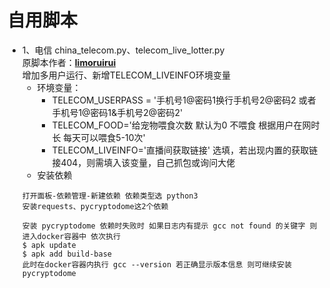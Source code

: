 # 自用脚本
- 1、电信 china_telecom.py、telecom_live_lotter.py  
原脚本作者：[**limoruirui**](https://github.com/limoruirui/misaka)  
增加多用户运行、新增TELECOM_LIVEINFO环境变量  
    - 环境变量：  
        - TELECOM_USERPASS = '手机号1@密码1换行手机号2@密码2 或者 手机号1@密码1&手机号2@密码2'
        - TELECOM_FOOD='给宠物喂食次数 默认为0 不喂食 根据用户在网时长 每天可以喂食5-10次'
        - TELECOM_LIVEINFO='直播间获取链接'  选填，若出现内置的获取链接404，则需填入该变量，自己抓包或询问大佬  
    - 安装依赖
  ```
  打开面板-依赖管理-新建依赖 依赖类型选 python3
  安装requests、pycryptodome这2个依赖
  
  安装 pycryptodome 依赖时失败时 如果日志内有提示 gcc not found 的关键字 则进入docker容器中 依次执行
  $ apk update
  $ apk add build-base 
  此时在docker容器内执行 gcc --version 若正确显示版本信息 则可继续安装 pycryptodome
  

